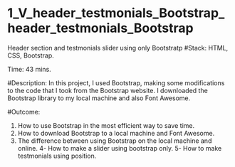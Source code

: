 # 1_V_header_testmonials_Bootstrap_header_testmonials_Bootstrap
Header section and testmonials slider using only Bootstratp
#Stack: HTML, CSS, Bootstrap.

Time: 43 mins.

#Description: In this project, I used Bootstrap, making some modifications to the code that I took from the Bootstrap website. I downloaded the Bootstrap library to my local machine and also Font Awesome.

#Outcome:
1. How to use Bootstrap in the most efficient way to save time.
2. How to download Bootstrap to a local machine and Font Awesome.
3. The difference between using Bootstrap on the local machine and online.
4- How to make a slider using bootstrap only.
5- How to make testmonials using position.
